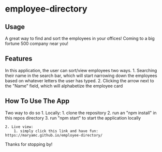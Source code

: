 # employee-directory

## Usage 
A great way to find and sort the employees in your offices! Coming to a big fortune 500 company near you!

## Features
In this application, the user can sort/view employees two ways.
    1. Searching their name in the search bar, which will start narrowing down the employees based on whatever letters the user has typed.
    2. Clicking the arrow next to the "Name" field, which will alphabetize the employee card

## How To Use The App
Two way to do so
    1. Locally:
        1. clone the repository
        2. run an "npm install" in this repos directory
        3. run "npm start" to start the application locally

    2. Live view:
        1. simply click this link and have fun: https://maryamc.github.io/employee-directory/


Thanks for stopping by!

